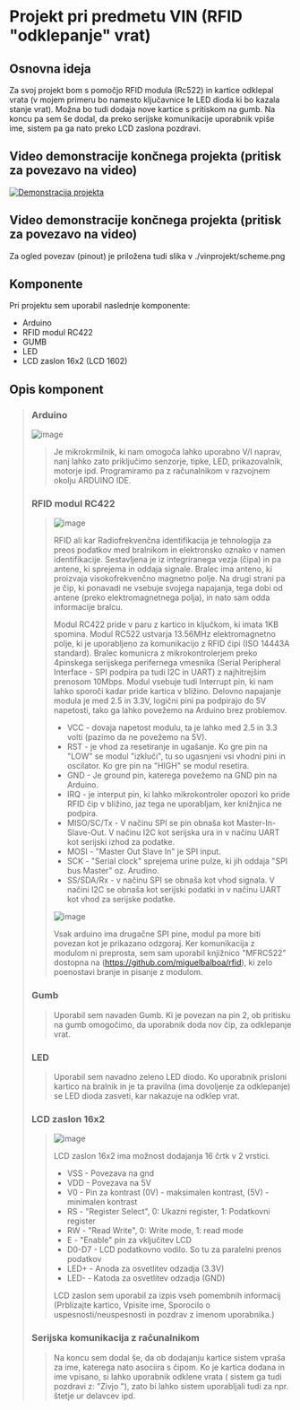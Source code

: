# Projekt pri predmetu VIN (RFID "odklepanje" vrat)

## Osnovna ideja
Za svoj projekt bom s pomočjo RFID modula (Rc522) in kartice odklepal  vrata (v mojem primeru bo namesto ključavnice le LED dioda ki bo kazala stanje vrat). Možna bo tudi dodaja nove kartice s pritiskom na gumb. Na koncu pa sem še dodal, da preko serijske komunikacije uporabnik vpiše ime, sistem pa ga nato preko LCD zaslona pozdravi.

## Video demonstracije končnega projekta (pritisk za povezavo na video)
[![Demonstracija projekta](https://img.youtube.com/vi/4G5TbsRWuYs/maxresdefault.jpg)](https://www.youtube.com/shorts/4G5TbsRWuYs)

## Video demonstracije končnega projekta (pritisk za povezavo na video)
Za ogled povezav (pinout) je priložena tudi slika v ./vinprojekt/scheme.png

## Komponente
Pri projektu sem uporabil naslednje komponente:
* Arduino
* RFID modul RC422
* GUMB
* LED
* LCD zaslon 16x2 (LCD 1602)

## Opis komponent
> ### Arduino
> ![image](https://user-images.githubusercontent.com/61662167/170107027-04927a48-d9a3-4d23-9c36-74a2d1f2e103.png)
> > Je mikrokrmilnik, ki nam omogoča lahko uporabno V/I naprav, nanj lahko zato priključimo senzorje, tipke, LED, prikazovalnik, motorje ipd. Programiramo pa z računalnikom v razvojnem okolju ARDUINO IDE.
> ### RFID modul RC422
> > ![image](https://user-images.githubusercontent.com/61662167/170108415-879e903b-97be-4a7e-a2aa-86c8954d5767.png)
> > 
> > RFID ali kar Radiofrekvenčna identifikacija je tehnologija za preos podatkov med bralnikom in elektronsko oznako v namen identifikacije. Sestavljena je iz integriranega vezja (čipa) in pa antene, ki sprejema in oddaja signale. Bralec ima anteno, ki proizvaja visokofrekvenčno magnetno polje. Na drugi strani pa je čip, ki ponavadi ne vsebuje svojega napajanja, tega dobi od antene (preko elektromagnetnega polja), in nato sam odda informacije bralcu.
> >
> > Modul RC422 pride v paru z kartico in ključkom, ki imata 1KB spomina. Modul RC522 ustvarja 13.56MHz elektromagnetno polje, ki je uporabljeno za komunikacijo z RFID čipi (ISO 14443A standard). Bralec komunicra z mikrokontrolerjem preko 4pinskega serijskega perifernega vmesnika (Serial Peripheral Interface - SPI podpira pa tudi I2C in UART) z najhitrejšim prenosom 10Mbps. Modul vsebuje tudi Interrupt pin, ki nam lahko sporoči kadar pride kartica v bližino. Delovno napajanje modula je med 2.5 in 3.3V, logični pini pa podpirajo do 5V napetosti, tako ga lahko povežemo na Arduino brez problemov.
> > * VCC - dovaja napetost modulu, ta je lahko med 2.5 in 3.3 volti (pazimo da ne povežemo na 5V).
> > * RST - je vhod za resetiranje in ugašanje. Ko gre pin na "LOW" se modul "izkluči", tu so ugasnjeni vsi vhodni pini in oscilator. Ko gre pin na "HIGH" se modul resetira.
> > * GND - Je ground pin, katerega povežemo na GND pin na Arduino.
> > * IRQ - je interput pin, ki lahko mikrokontroler opozori ko pride RFID čip v bližino, jaz tega ne uporabljam, ker knižnjica ne podpira.
> > * MISO/SC/Tx - V načinu SPI se pin obnaša kot  Master-In-Slave-Out. V načinu I2C kot serijska ura in v načinu UART kot serijski izhod za podatke.
> > * MOSI - "Master Out Slave In" je SPI input.
> > * SCK - "Serial clock" sprejema urine pulze, ki jih oddaja "SPI bus Master" oz. Arudino.
> > * SS/SDA/Rx - v načinu SPI se obnaša kot vhod signala. V načini I2C se obnaša kot serijski podatki in v načinu UART kot vhod za serijske podatke.
> > 
> > ![image](https://user-images.githubusercontent.com/61662167/170110945-a0a4bec6-bc31-4acd-8359-08a1d5c29a9c.png)
> > 
> > Vsak arduino ima drugačne SPI pine, modul pa more biti povezan kot je prikazano odzgoraj. Ker komunikacija z modulom ni preprosta, sem sam uporabil knjižnico "MFRC522" dostopna na (https://github.com/miguelbalboa/rfid), ki zelo poenostavi branje in pisanje z modulom.
> ### Gumb
> > Uporabil sem navaden Gumb. Ki je povezan na pin 2, ob pritisku na gumb omogočimo, da uporabnik doda nov čip, za odklepanje vrat.
> ### LED
> > Uporabil sem navadno zeleno LED diodo. Ko uporabnik prisloni kartico na bralnik in je ta pravilna (ima dovoljenje za odklepanje) se LED dioda zasveti, kar nakazuje na odklep vrat.
> ### LCD zaslon 16x2
> > ![image](https://user-images.githubusercontent.com/61662167/170117990-522f8e36-b3e2-4563-8724-a9793d009c81.png)
> > 
> > LCD zaslon 16x2 ima možnost dodajanja 16 črtk v 2 vrstici.
> > * VSS - Povezava na gnd
> > * VDD - Povezava na 5V
> > * V0 - Pin za kontrast (0V) - maksimalen kontrast, (5V) - minimalen kontrast
> > * RS - "Register Select", 0: Ukazni register, 1: Podatkovni register
> > * RW - "Read Write", 0: Write mode, 1: read mode
> > * E - "Enable" pin za vključitev LCD
> > * D0-D7 - LCD podatkovno vodilo. So tu za paralelni prenos podatkov
> > * LED+ - Anoda za osvetlitev odzadja (3.3V)
> > * LED- - Katoda za osvetlitev odzadja (GND)
> > 
> > LCD zaslon sem uporabil za izpis vseh pomembnih informacij (Prblizajte kartico, Vpisite ime, Sporocilo o uspesnosti/neuspesnosti in pozdrav z imenom uporabnika.)
> ### Serijska komunikacija z računalnikom
> > Na koncu sem dodal še, da ob dodajanju kartice sistem vpraša za ime, katerega nato asociira s čipom. Ko je kartica dodana in ime vpisano, si lahko uporabnik odklene vrata ( sistem ga tudi pozdravi z: "Zivjo <ime>"), zato bi lahko sistem uporabljali tudi za npr. štetje ur delavcev ipd.
